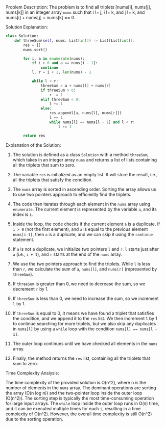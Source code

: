 Problem Description:
The problem is to find all triplets [nums[i], nums[j], nums[k]] in an integer array `nums` such that i != j, i != k, and j != k, and nums[i] + nums[j] + nums[k] == 0.

Solution Explanation:

```python
class Solution:
    def threeSum(self, nums: List[int]) -> List[List[int]]:
        res = []
        nums.sort()

        for i, a in enumerate(nums):
            if i > 0 and a == nums[i - 1]:
                continue
            l, r = i + 1, len(nums) - 1

            while l < r:
                threeSum = a + nums[l] + nums[r]
                if threeSum > 0:
                    r -= 1
                elif threeSum < 0:
                    l += 1
                else:
                    res.append([a, nums[l], nums[r]])
                    l += 1
                    while nums[l] == nums[l - 1] and l < r:
                        l += 1

        return res
```

Explanation of the Solution:

1. The solution is defined as a class `Solution` with a method `threeSum`, which takes in an integer array `nums` and returns a list of lists containing all the triplets that sum to zero.

2. The variable `res` is initialized as an empty list. It will store the result, i.e., all the triplets that satisfy the condition.

3. The `nums` array is sorted in ascending order. Sorting the array allows us to use two pointers approach to efficiently find the triplets.

4. The code then iterates through each element in the `nums` array using `enumerate`. The current element is represented by the variable `a`, and its index is `i`.

5. Inside the loop, the code checks if the current element `a` is a duplicate. If `i > 0` (not the first element), and `a` is equal to the previous element `nums[i-1]`, then `a` is a duplicate, and we can skip it using the `continue` statement.

6. If `a` is not a duplicate, we initialize two pointers `l` and `r`. `l` starts just after `a` (i.e., `i + 1`), and `r` starts at the end of the `nums` array.

7. We use the two pointers approach to find the triplets. While `l` is less than `r`, we calculate the sum of `a`, `nums[l]`, and `nums[r]` (represented by `threeSum`).

8. If `threeSum` is greater than 0, we need to decrease the sum, so we decrement `r` by 1.

9. If `threeSum` is less than 0, we need to increase the sum, so we increment `l` by 1.

10. If `threeSum` is equal to 0, it means we have found a triplet that satisfies the condition, and we append it to the `res` list. We then increment `l` by 1 to continue searching for more triplets, but we also skip any duplicates in `nums[l]` by using a `while` loop with the condition `nums[l] == nums[l - 1]`.

11. The outer loop continues until we have checked all elements in the `nums` array.

12. Finally, the method returns the `res` list, containing all the triplets that sum to zero.

Time Complexity Analysis:

The time complexity of the provided solution is O(n^2), where n is the number of elements in the `nums` array. The dominant operations are sorting the array (O(n log n)) and the two-pointer loop inside the outer loop (O(n^2)). The sorting step is typically the most time-consuming operation for large input arrays. The `while` loop inside the outer loop runs in O(n) time, and it can be executed multiple times for each `i`, resulting in a time complexity of O(n^2). However, the overall time complexity is still O(n^2) due to the sorting operation.